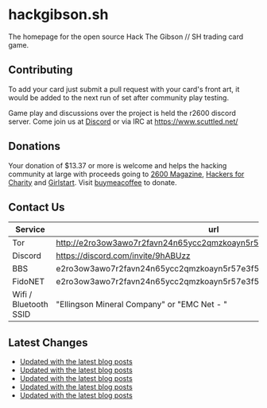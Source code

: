 # hackgibson.sh
The homepage for the open source Hack The Gibson // SH trading card game.


## Contributing

To add your card just submit a pull request with your card's front art, it would be added to the next run of set after community play testing.

Game play and discussions over the project is held the r2600 discord server. Come join us at [Discord](https://discord.com/invite/9hABUzz) or via IRC at https://www.scuttled.net/


## Donations

Your donation of $13.37 or more is welcome and helps the hacking community at large with proceeds going to [2600 Magazine](https://2600.com/), [Hackers for Charity](https://hackersforcharity.org) and [Girlstart](https://girlstart.org).  Visit [buymeacoffee](https://www.buymeacoffee.com/hackgibson.sh) to donate.


## Contact Us

Service | url
-|-
Tor | http://e2ro3ow3awo7r2favn24n65ycc2qmzkoayn5r57e3f56nvjwdcgg32ad.onion
Discord | https://discord.com/invite/9hABUzz
BBS | e2ro3ow3awo7r2favn24n65ycc2qmzkoayn5r57e3f56nvjwdcgg32ad.onion:23
FidoNET | e2ro3ow3awo7r2favn24n65ycc2qmzkoayn5r57e3f56nvjwdcgg32ad.onion:24554
Wifi / Bluetooth SSID | "Ellingson Mineral Company" or "EMC Net - <fidonet address>"

## Latest Changes
<!-- BLOG-POST-LIST:START -->
- [Updated with the latest blog posts](https://github.com/DFW2600/hackgibson.sh/commit/d31c89d8b6ca1b3423eab0ce70e2cde30a0bbca7)
- [Updated with the latest blog posts](https://github.com/DFW2600/hackgibson.sh/commit/c3b9a1e37772866ee91f84ab2cbac3b68219d3f4)
- [Updated with the latest blog posts](https://github.com/DFW2600/hackgibson.sh/commit/41a8aa289f922ed602e92e15107090021ad0bdcb)
- [Updated with the latest blog posts](https://github.com/DFW2600/hackgibson.sh/commit/62680683943cd89f0daabeb772aca156a1db800a)
- [Updated with the latest blog posts](https://github.com/DFW2600/hackgibson.sh/commit/9de6254b0594d2a1ab6561e7ff9383a4d9504de7)
<!-- BLOG-POST-LIST:END -->
